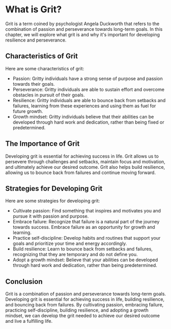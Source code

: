 What is Grit?
==============================================================

Grit is a term coined by psychologist Angela Duckworth that refers to the combination of passion and perseverance towards long-term goals. In this chapter, we will explore what grit is and why it's important for developing resilience and perseverance.

Characteristics of Grit
-----------------------

Here are some characteristics of grit:

* Passion: Gritty individuals have a strong sense of purpose and passion towards their goals.
* Perseverance: Gritty individuals are able to sustain effort and overcome obstacles in pursuit of their goals.
* Resilience: Gritty individuals are able to bounce back from setbacks and failures, learning from these experiences and using them as fuel for future growth.
* Growth mindset: Gritty individuals believe that their abilities can be developed through hard work and dedication, rather than being fixed or predetermined.

The Importance of Grit
----------------------

Developing grit is essential for achieving success in life. Grit allows us to persevere through challenges and setbacks, maintain focus and motivation, and ultimately achieve our desired outcome. Grit also helps build resilience, allowing us to bounce back from failures and continue moving forward.

Strategies for Developing Grit
------------------------------

Here are some strategies for developing grit:

* Cultivate passion: Find something that inspires and motivates you and pursue it with passion and purpose.
* Embrace failure: Recognize that failure is a natural part of the journey towards success. Embrace failure as an opportunity for growth and learning.
* Practice self-discipline: Develop habits and routines that support your goals and prioritize your time and energy accordingly.
* Build resilience: Learn to bounce back from setbacks and failures, recognizing that they are temporary and do not define you.
* Adopt a growth mindset: Believe that your abilities can be developed through hard work and dedication, rather than being predetermined.

Conclusion
----------

Grit is a combination of passion and perseverance towards long-term goals. Developing grit is essential for achieving success in life, building resilience, and bouncing back from failures. By cultivating passion, embracing failure, practicing self-discipline, building resilience, and adopting a growth mindset, we can develop the grit needed to achieve our desired outcome and live a fulfilling life.
